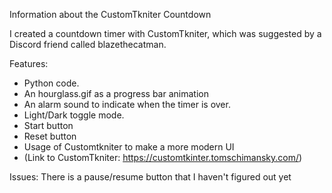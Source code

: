 Information about the CustomTkniter Countdown

I created a countdown timer with CustomTkniter, which was suggested by a Discord friend called blazethecatman.

Features:
  *	Python code.
  *	An hourglass.gif as a progress bar animation
  *	An alarm sound to indicate when the timer is over.
  *	Light/Dark toggle mode.
  *	Start button
  *	Reset button
  *	Usage of Customtkniter to make a more modern UI 
  *	(Link to CustomTkniter: https://customtkinter.tomschimansky.com/)

Issues:
There is a pause/resume button that I haven't figured out yet
